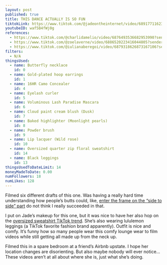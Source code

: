 ```yaml
---
layout: post
published: true
title: THIS DANCE ACTUALLY IS SO FUN
tiktokLink: https://www.tiktok.com/@jadeontheinternet/video/6891771162305531142?sender_device=pc&sender_web_id=6891999718790268421&is_from_webapp=1
youtubeID: waf5B4fWj0g
references:
  - https://www.tiktok.com/@charlidamelio/video/6876493536682953990?sender_device=pc&sender_web_id=6891999718790268421&is_from_webapp=1
  - https://www.tiktok.com/@zoelaverne/video/6886520223416044805?sender_device=pc&sender_web_id=6891999718790268421&is_from_webapp=1
  - https://www.tiktok.com/@iulianaberegoi/video/6879318626873167106?sender_device=pc&sender_web_id=6891999718790268421&is_from_webapp=1
filters:
  - N/A
thingsUsed:
  - name: Butterfly necklace
    id: 0
  - name: Gold-plated hoop earrings
    id: 1
  - name: 16HR Camo Concealer
    id: 4
  - name: Eyelash curler
    id: 5
  - name: Voluminous Lash Paradise Mascara
    id: 6
  - name: Cloud paint cream blush (Dusk)
    id: 7
  - name: Baked highlighter (Moonlight pearls)
    id: 8
  - name: Powder brush
    id: 9
  - name: Lip lacquer (Wild rose)
    id: 10
  - name: Oversized quarter zip floral sweatshirt
    id: 14
  - name: Black leggings
    id: 13
thingsUsedToDateLimit: 14
moneyMadeToDate: 0.00
numFollowers: 18
numLikes: 128
---
```


Filmed six different drafts of this one. Was having a really hard time understanding how people’s butts could, like, [enter the frame on the “side to side” part](https://www.tiktok.com/@mikailadancer/video/6877363704157965574?sender_device=pc&sender_web_id=6891999718790268421&is_from_webapp=1) do not think I really succeeded in that.

I put on Jade’s makeup for this one, but it was nice to have her also hop on the [oversized sweatshirt TikTok trend](https://www.shape.com/lifestyle/fashion/oversized-sweatshirt-tiktok). She’s also wearing lululemon leggings (a TikTok favorite fashion brand apparently). Outfit is nice and comfy. It’s funny how so many people wear this comfy lounge wear to film videos while still getting all made up from the neck up.

Filmed this in a spare bedroom at a friend’s Airbnb upstate. I hope her location changes are disorienting. But also maybe nobody will ever notice… These videos aren’t at all about where she is, just what she’s doing.
